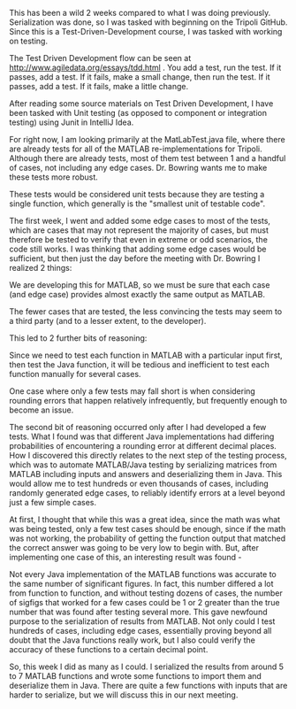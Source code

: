This has been a wild 2 weeks compared to what I was doing previously. Serialization was done, so I was tasked with beginning on the Tripoli GitHub. Since this is a Test-Driven-Development course, I was tasked with working on testing.

The Test Driven Development flow can be seen at http://www.agiledata.org/essays/tdd.html . You add a test, run the test. If it passes, add a test. If it fails, make a small change, then run the test. If it passes, add a test. If it fails, make a little change.

After reading some source materials on Test Driven Development, I have been tasked with Unit testing (as opposed to component or integration testing) using Junit in IntelliJ Idea.

For right now, I am looking primarily at the MatLabTest.java file, where there are already tests for all of the MATLAB re-implementations for Tripoli. Although there are already tests, most of them test between 1 and a handful of cases, not including any edge cases. Dr. Bowring wants me to make these tests more robust.

These tests would be considered unit tests because they are testing a single function, which generally is the "smallest unit of testable code".

The first week, I went and added some edge cases to most of the tests, which are cases that may not represent the majority of cases, but must therefore be tested to verify that even in extreme or odd scenarios, the code still works. I was thinking that adding some edge cases would be sufficient, but then just the day before the meeting with Dr. Bowring I realized 2 things:

We are developing this for MATLAB, so we must be sure that each case (and edge case) provides almost exactly the same output as MATLAB.

The fewer cases that are tested, the less convincing the tests may seem to a third party (and to a lesser extent, to the developer).

This led to 2 further bits of reasoning:

Since we need to test each function in MATLAB with a particular input first, then test the Java function, it will be tedious and inefficient to test each function manually for several cases.

One case where only a few tests may fall short is when considering rounding errors that happen relatively infrequently, but frequently enough to become an issue.

The second bit of reasoning occurred only after I had developed a few tests. What I found was that different Java implementations had differing probabilities of encountering a rounding error at different decimal places. How I discovered this directly relates to the next step of the testing process, which was to automate MATLAB/Java testing by serializing matrices from MATLAB including inputs and answers and deserializing them in Java. This would allow me to test hundreds or even thousands of cases, including randomly generated edge cases, to reliably identify errors at a level beyond just a few simple cases. 

At first, I thought that while this was a great idea, since the math was what was being tested, only a few test cases should be enough, since if the math was not working, the probability of getting the function output that matched the correct answer was going to be very low to begin with. But, after implementing one case of this, an interesting result was found -

Not every Java implementation of the MATLAB functions was accurate to the same number of significant figures. In fact, this number differed a lot from function to function, and without testing dozens of cases, the number of sigfigs that worked for a few cases could be 1 or 2 greater than the true number that was found after testing several more. This gave newfound purpose to the serialization of results from MATLAB. Not only could I test hundreds of cases, including edge cases, essentially proving beyond all doubt that the Java functions really work, but I also could verify the accuracy of these functions to a certain decimal point. 

So, this week I did as many as I could. I serialized the results from around 5 to 7 MATLAB functions and wrote some functions to import them and deserialize them in Java. There are quite a few functions with inputs that are harder to serialize, but we will discuss this in our next meeting.
